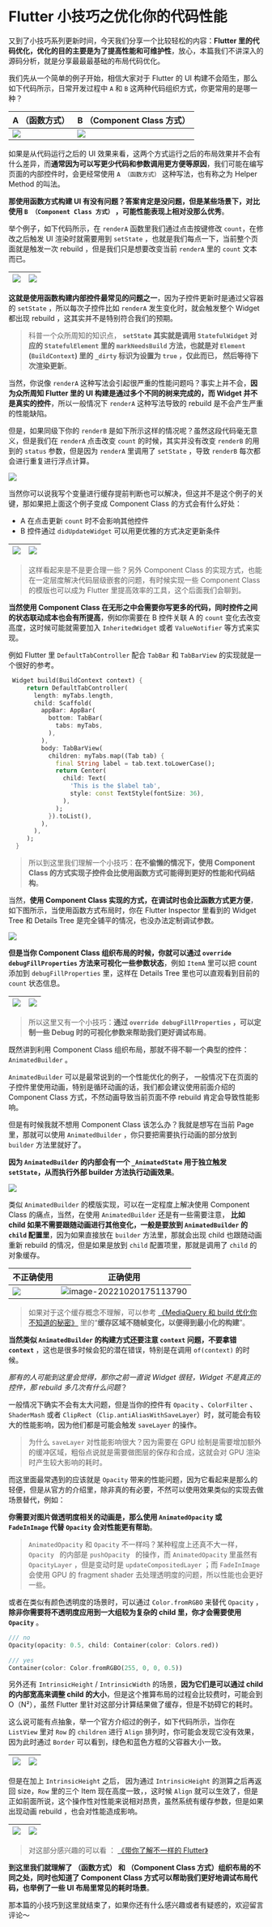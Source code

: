 # Flutter 小技巧之优化你的代码性能

又到了小技巧系列更新时间，今天我们分享一个比较轻松的内容：**Flutter 里的代码优化，优化的目的主要是为了提高性能和可维护性**，放心，本篇我们不讲深入的源码分析，就是分享最最最基础的布局代码优化。

我们先从一个简单的例子开始，相信大家对于 Flutter 的 UI 构建不会陌生，那么如下代码所示，日常开发过程中 `A` 和 `B`  这两种代码组织方式，你更常用的是哪一种？

| A （函数方式）                                          | B （Component Class 方式）                              |
| ------------------------------------------------------- | ------------------------------------------------------- |
| ![](http://img.cdn.guoshuyu.cn/20221021_N13/image1.png) | ![](http://img.cdn.guoshuyu.cn/20221021_N13/image2.png) |

如果是从代码运行之后的 UI 效果来看，这两个方式运行之后的布局效果并不会有什么差异，而**通常因为可以写更少代码和参数调用更方便等原因**，我们可能在编写页面的内部控件时，会更经常使用  `A （函数方式）` 这种写法，也有称之为 Helper Method 的叫法。

**那使用函数方式构建 UI 有没有问题？答案肯定是没问题，但是某些场景下，对比使用 `B （Component Class 方式）` ，可能性能表现上相对没那么优秀**。

举个例子，如下代码所示，在 `renderA` 函数里我们通过点击按键修改 `count`，在修改之后触发 UI 渲染时就需要用到 `setState` ，也就是我们每点一下，当前整个页面就是触发一次 rebuild ，但是我们只是想要改变当前  `renderA`  里的 `count` 文本而已。

| ![](http://img.cdn.guoshuyu.cn/20221021_N13/image3.png) | ![](http://img.cdn.guoshuyu.cn/20221021_N13/image4.png) |
| ------------------------------------------------------- | ------------------------------------------------------- |

**这就是使用函数构建内部控件最常见的问题之一**，因为子控件更新时是通过父容器的  `setState`   ，所以每次子控件比如 `renderA`   发生变化时，就会触发整个 Widget 都出现 rebuild ，这其实并不是特别符合我们的预期。

> 科普一个众所周知的知识点， **`setState`   其实就是调用  `StatefulWidget` 对应的 `StatefulElement`  里的 `markNeedsBuild` 方法，也就是对 `Element` (`BuildContext`) 里的 `_dirty` 标识为设置为 `true` ，仅此而已， 然后等待下次渲染更新**。

当然，你说像  `renderA`   这种写法会引起很严重的性能问题吗？事实上并不会，**因为众所周知 Flutter 里的 UI 构建是通过多个不同的树来完成的，而 Widget 并不是真实的控件**，所以一般情况下   `renderA`   这种写法导致的 rebuild 是不会产生严重的性能缺陷。

但是，如果同级下你的  `renderB`   是如下所示这样的情况呢？虽然这段代码毫无意义，但是我们在   `renderA`    点击改变 `count` 的时候，其实并没有改变  `renderB`   的用到的 `status`  参数，但是因为    `renderA`     里调用了  `setState`   ，导致   `renderB`    每次都会进行重复进行浮点计算。

![](http://img.cdn.guoshuyu.cn/20221021_N13/image5.png)

当然你可以说我写个变量进行缓存提前判断也可以解决，但这并不是这个例子的关键，那如果把上面这个例子变成  Component Class 的方式会有什么好处：

- A 在点击更新 `count` 时不会影响其他控件
- B 控件通过 `didUpdateWidget` 可以用更优雅的方式决定更新条件

| ![](http://img.cdn.guoshuyu.cn/20221021_N13/image6.png) | ![](http://img.cdn.guoshuyu.cn/20221021_N13/image7.png) |
| ------------------------------------------------------- | ------------------------------------------------------- |

> 这样看起来是不是更合理一些？另外 Component Class 的实现方式，也能在一定层度解决代码层级嵌套的问题，有时候实现一些  Component Class  的模版也可以成为 Flutter 里提高效率的工具，这个后面我们会聊到。

**当然使用  Component Class  在无形之中会需要你写更多的代码，同时控件之间的状态联动成本也会有所提高**，例如你需要在 B 控件关联 A 的 `count` 变化去改变高度，这时候可能就需要加入 `InheritedWidget` 或者 `ValueNotifier` 等方式来实现。

例如 Flutter 里 `DefaultTabController` 配合  `TabBar` 和  `TabBarView` 的实现就是一个很好的参考。

```dart
 Widget build(BuildContext context) {
     return DefaultTabController(
       length: myTabs.length,
       child: Scaffold(
         appBar: AppBar(
           bottom: TabBar(
             tabs: myTabs,
           ),
         ),
         body: TabBarView(
           children: myTabs.map((Tab tab) {
             final String label = tab.text.toLowerCase();
             return Center(
               child: Text(
                 'This is the $label tab',
                 style: const TextStyle(fontSize: 36),
               ),
             );
           }).toList(),
         ),
       ),
     );
  }
```

> 所以到这里我们理解一个小技巧：**在不偷懒的情况下，使用  Component Class  的方式实现子控件会比使用函数方式可能得到更好的性能和代码结构**。

当然，**使用  Component Class 实现的方式，在调试时也会比函数方式更方便**，如下图所示，当使用函数方式布局时，你在 Flutter Inspector 里看到的 Widget Tree 和 Details Tree 是完全铺平的情况，也没办法定制调试参数。

![](http://img.cdn.guoshuyu.cn/20221021_N13/image8.png)

**但是当你 Component Class  组织布局的时候，你就可以通过  `override debugFillProperties`  方法来可视化一些参数状态**，例如 `ItemA` 里可以把 count 添加到  `debugFillProperties` 里，这样在 Details Tree 里也可以直观看到目前的 `count` 状态信息。

| ![](http://img.cdn.guoshuyu.cn/20221021_N13/image9.png) | ![](http://img.cdn.guoshuyu.cn/20221021_N13/image10.png) |
| ------------------------------------------------------- | -------------------------------------------------------- |

> 所以这里又有一个小技巧：**通过  `override debugFillProperties`   ，可以定制一些 Debug 时的可视化参数来帮助我们更好调试布局**。

既然讲到利用  Component Class  组织布局，那就不得不聊一个典型的控件：`AnimatedBuilder`  。

`AnimatedBuilder` 可以是最常说到的一个性能优化的例子， 一般情况下在页面的子控件里使用动画，特别是循环动画的话，我们都会建议使用前面介绍的 Component Class 方式，不然动画导致当前页面不停 rebuild 肯定会导致性能影响。

但是有时候我就不想用 Component Class  该怎么办？我就是想写在当前 Page 里，那就可以使用 `AnimatedBuilder` ，你只要把需要执行动画的部分放到 `builder`  方法里就好了。

**因为 `AnimatedBuilder`  的内部会有一个  `_AnimatedState` 用于独立触发  `setState`，从而执行外部 builder 方法执行动画效果**。

![](http://img.cdn.guoshuyu.cn/20221021_N13/image11.png)

类似  `AnimatedBuilder`   的模版实现，可以在一定程度上解决使用  Component Class   的痛点，当然，在使用  `AnimatedBuilder`   还是有一些需要注意， **比如 child 如果不需要跟随动画进行其他变化，一般是要放到   `AnimatedBuilder`    的  `child`  配置里**，因为如果直接放在  `builder`  方法里，那就会出现 child 也跟随动画重新 rebuild 的情况，但是如果是放到   `child`   配置项里，那就是调用了  `child`    的对象缓存。

| 不正确使用                                               | 正确使用                                                     |
| -------------------------------------------------------- | ------------------------------------------------------------ |
| ![](http://img.cdn.guoshuyu.cn/20221021_N13/image12.png) | ![image-20221020175113790](http://img.cdn.guoshuyu.cn/20221021_N13/image13.png) |

> 如果对于这个缓存概念不理解，可以参考 [《MediaQuery 和 build 优化你不知道的秘密》](https://juejin.cn/post/7114098725600903175) 里的“**缓存区域不随帧变化，以便得到最小化的构建**”。

**当然类似   `AnimatedBuilder`   的构建方式还要注意 `context` 问题，不要拿错  `context`**  ，这也是很多时候会犯的潜在错误，特别是在调用 `of(context)` 的时候。

*那有的人可能到这里会觉得，那你之前一直说  Widget 很轻，Widget 不是真正的控件，那 rebuild 多几次有什么问题*？

一般情况下确实不会有太大问题，但是当你的控件有   ` Opacity `  、`ColorFilter` 、 `ShaderMash`  或者  `ClipRect`（`Clip.antiAliasWithSaveLayer`）时，就可能会有较大的性能影响，因为他们都是可能会触发  `saveLayer` 的操作。

> 为什么 `saveLayer` 对性能影响很大？因为需要在 GPU 绘制是需要增加额外的缓冲区域，粗俗点说就是需要做图层的保存和合成，这就会对 GPU 渲染时产生较大影响的耗时。

而这里面最常遇到的应该就是    ` Opacity `   带来的性能问题，因为它看起来是那么的轻便，但是从官方的介绍里，除非真的有必要，不然可以使用效果类似的实现去做场景替代，例如：

**你需要对图片做透明度相关的动画是，那么使用 `AnimatedOpacity` 或 `FadeInImage` 代替  ` Opacity `    会对性能更有帮助**。

> `AnimatedOpacity`  和  ` Opacity `    不一样吗？某种程度上还真不大一样，  ` Opacity  ` 的内部是 `pushOpacity ` 的操作，而  `AnimatedOpacity`  里虽然有 `OpacityLayer` ，但是变动时是 `updateCompositedLayer` ；而  `FadeInImage`  会使用 GPU 的 fragment shader 去处理透明度的问题，所以性能也会更好一些。

或者在类似有颜色透明度的场景时，可以通过 `Color.fromRGBO` 来替代  `Opacity` ，**除非你需要将不透明度应用到一大组较为复杂的 child 里，你才会需要使用  `Opacity`**  。

```dart
/// no
Opacity(opacity: 0.5, child: Container(color: Colors.red))
  
/// yes  
Container(color: Color.fromRGBO(255, 0, 0, 0.5))
```

另外还有 `IntrinsicHeight` / `IntrinsicWidth` 的场景，**因为它们是可以通过 child 的内部宽高来调整 child 的大小**，但是这个推算布局的过程会比较费时，可能会到 O（N²），虽然 Flutter 里针对这部分计算结果做了缓存，但是不妨碍它的耗时。

这么说可能有点抽象，举一个官方介绍过的例子，如下代码所示，当你在 `ListView` 里对 `Row` 的 `children`  进行 `Align` 排列时，你可能会发现它没有效果，因为此时通过 `Border` 可以看到，绿色和蓝色方框的父容器大小一致。

| ![](http://img.cdn.guoshuyu.cn/20221021_N13/image14.png) | ![](http://img.cdn.guoshuyu.cn/20221021_N13/image15.png) |
| -------------------------------------------------------- | -------------------------------------------------------- |

但是在加上 `IntrinsicHeight` 之后， 因为通过  `IntrinsicHeight`  的测算之后再返回 size，`Row` 里的三个 Item 现在高度一致，，这时候 `Align` 就可以生效了，但是正如前面所说，这个操作性对性能来说相对昂贵，虽然系统有缓存参数，但是如果出现动画 rebuild ，也会对性能造成影响。

| ![](http://img.cdn.guoshuyu.cn/20221021_N13/image16.png) | ![](http://img.cdn.guoshuyu.cn/20221021_N13/image17.png) |
| -------------------------------------------------------- | -------------------------------------------------------- |

> 对这部分感兴趣的可以看 ： [《带你了解不一样的 Flutter》](https://juejin.cn/post/7053777774707736613#heading-2)

**到这里我们就理解了 （函数方式） 和 （Component Class 方式）组织布局的不同之处，同时也知道了 Component Class 方式可以帮助我们更好地调试布局代码，也举例了一些 UI 布局里常见的耗时场景**。

那本篇的小技巧到这里就结束了，如果你还有什么感兴趣或者有疑惑的，欢迎留言评论～